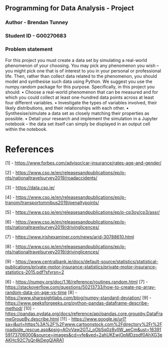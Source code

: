 ## Programming for Data Analysis - Project

### Author - Brendan Tunney

### Student ID - G00270683

### Problem statement

For this project you must create a data set by simulating a real-world phenomenon of
your choosing. You may pick any phenomenon you wish – you might pick one that is
of interest to you in your personal or professional life. 
Then, rather than collect data related to the phenomenon, you should model and synthesise such data using Python.
We suggest you use the numpy.random package for this purpose. 
Specifically, in this project you should:
• Choose a real-world phenomenon that can be measured and for which you could
collect at least one-hundred data points across at least four different variables.
• Investigate the types of variables involved, their likely distributions, and their
relationships with each other.
• Synthesise/simulate a data set as closely matching their properties as possible.
• Detail your research and implement the simulation in a Jupyter notebook – the
data set itself can simply be displayed in an output cell within the notebook.

# References

[1] - https://www.forbes.com/advisor/car-insurance/rates-age-and-gender/

[2] - https://www.cso.ie/en/releasesandpublications/ep/p-nts/nationaltravelsurvey2019/roadaccidents/

[3] - https://data.cso.ie/

[4] - https://www.cso.ie/en/releasesandpublications/ep/p-tranom/transportomnibus2019/penaltypoints/

[5] - https://www.cso.ie/en/releasesandpublications/ep/p-cp3oy/cp3/assr/

[6] - https://www.cso.ie/en/releasesandpublications/ep/p-nts/nationaltravelsurvey2019/drivinglicences/

[7] - https://www.irishexaminer.com/news/arid-30788610.html

[8] - https://www.cso.ie/en/releasesandpublications/ep/p-nts/nationaltravelsurvey2019/drivinglicences/

[9] - https://www.centralbank.ie/docs/default-source/statistics/statistical-publications/private-motor-insurance-statistics/private-motor-insurance-statistics-2015.pdf?sfvrsn=2




[6] - https://numpy.org/doc/1.16/reference/routines.random.html
[7] - https://stackoverflow.com/questions/50213733/how-to-create-np-array-random-data-on-age-vs-time
[8] - https://www.sharpsightlabs.com/blog/numpy-standard-deviation/
[9] - https://www.geeksforgeeks.org/python-pandas-dataframe-describe-method/
[10] - https://pandas.pydata.org/docs/reference/api/pandas.core.groupby.DataFrameGroupBy.describe.html
[11] - https://www.google.ie/url?sa=i&url=https%3A%2F%2Fwww.cartoonstock.com%2Fdirectory%2Fr%2Froadside_rescue.asp&psig=AOvVaw2GTJ_oObSq0z8vIlW_aeCm&ust=1639159173706000&source=images&cd=vfe&ved=2ahUKEwjOpMDzpdf0AhXG3eAKHc92C7sQr4kDegQIARA1

